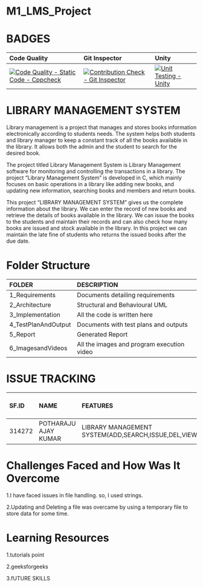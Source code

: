 # M1_LMS_Project


# BADGES

|Code Quality|Git Inspector|Unity|
|:-----------|:------------|:----|
|[![Code Quality - Static Code - Cppcheck](https://github.com/Anisha2301/M1_Project/actions/workflows/cppcheak.yml/badge.svg)](https://github.com/Anisha2301/M1_Project/actions/workflows/cppcheak.yml)|[![Contribution Check - Git Inspector](https://github.com/Anisha2301/M1_Project/actions/workflows/gitinspector.yml/badge.svg)](https://github.com/Anisha2301/M1_Project/actions/workflows/gitinspector.yml)|[![Unit Testing - Unity](https://github.com/Anisha2301/M1_Project/actions/workflows/unity.yml/badge.svg)](https://github.com/Anisha2301/M1_Project/actions/workflows/unity.yml)|









# **LIBRARY MANAGEMENT SYSTEM**

Library management is a project that manages and stores books information electronically according to students needs. The system helps both students and library manager to keep a constant track of all the books available in the library. It allows both the admin and the student to search for the desired book.

The project titled Library Management System is Library Management software for monitoring and controlling the transactions in a library. The project “Library Management System” is developed in C, which mainly focuses on basic operations in a library like adding new books, and updating new information, searching books and members and return books.

This project “LIBRARY MANAGEMENT SYSTEM” gives us the complete information about the library. We can enter the record of new books and retrieve the details of books available in the library. We can issue the books to the students and maintain their records and can also check how many books are issued and stock available in the library. In this project we can maintain the late fine of students who returns the issued books after the due date.

# Folder Structure
|FOLDER|DESCRIPTION|
|:-----|:----------|
|1_Requirements|Documents detailing requirements|
|2_Architecture|Structural and Behavioural UML|
|3_Implementation|All the code is written here|
|4_TestPlanAndOutput|Documents with test plans and outputs|
|5_Report|Generated Report|
|6_ImagesandVideos|All the images and program execution video|

# ISSUE TRACKING
|SF.ID|NAME|FEATURES|ISSUES RAISED|ISSUES RESOLVED|TOTAL TESTCASES|TOTAL TESTCASES PASSED|
|:----|:---|:-------|:------------|:--------------|:--------------|:---------------------|
|314272|POTHARAJU AJAY KUMAR|LIBRARY MANAGEMENT SYSTEM(ADD,SEARCH,ISSUE,DEL,VIEW)|3|3|5|5|

# Challenges Faced and How Was It Overcome
1.I have faced issues in file handling. so, I used strings.

2.Updating and Deleting a file was overcame by using a temporary file to store data for some time.

# Learning Resources
1.tutorials point

2.geeksforgeeks

3.fUTURE SKILLS
